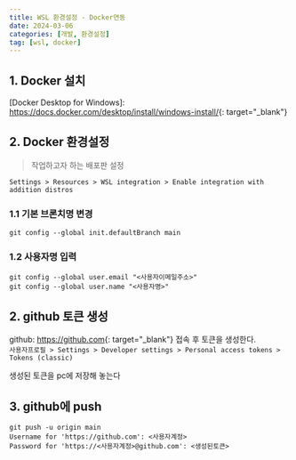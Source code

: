 ```yaml
---
title: WSL 환경설정 - Docker연동
date: 2024-03-06 
categories: [개발, 환경설정]
tag: [wsl, docker]
---
```


## 1. Docker 설치
[Docker Desktop for Windows]: <https://docs.docker.com/desktop/install/windows-install/>{: target="_blank"}

## 2. Docker 환경설정
> 작업하고자 하는 배포판 설정

`Settings > Resources > WSL integration > Enable integration with addition distros` 


### 1.1 기본 브론치명 변경
```shell
git config --global init.defaultBranch main
```

### 1.2 사용자명 입력
```shell
git config --global user.email "<사용자이메일주소>"
git config --global user.name "<사용자명>"
```

## 2. github 토큰 생성
github: <https://github.com>{: target="_blank"} 접속 후 토큰을 생성한다.   
`사용자프로필 > Settings > Developer settings > Personal access tokens > Tokens (classic)`   

생성된 토큰을 pc에 저장해 놓는다


## 3. github에 push
```shell
git push -u origin main
Username for 'https://github.com': <사용자계정>
Password for 'https://<사용자계정>@github.com': <생성된토큰>
```


